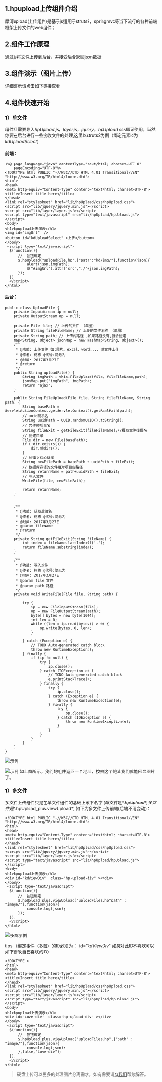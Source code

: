 ## 1.hpupload上传组件介绍
厚溥upload(上传组件)是基于js适用于struts2，springmvc等当下流行的各种前端框架上传文件的web组件；
## 2.组件工作原理
通过js将文件上传到后台，并接受后台返回json数据
## 3.组件演示（图片上传）
详细演示请点击如下[链接](http://103.73.49.112:8080/struts2/)查看
## 4.组件快速开始
### 1）单文件
组件只需要导入*hpUpload.js*，*layer.js*，*jquery*，*hpUpload.css*即可使用，当然你要在后台进行一些接收文件的处理,这里以struts2为例（绑定元素id为*kdUploadSelect*）
#### 前端：
```
<%@ page language="java" contentType="text/html; charset=UTF-8"
    pageEncoding="UTF-8"%>
<!DOCTYPE html PUBLIC "-//W3C//DTD HTML 4.01 Transitional//EN" "http://www.w3.org/TR/html4/loose.dtd">
<html>
<head>
<meta http-equiv="Content-Type" content="text/html; charset=UTF-8">
<title>Insert title here</title>
</head>
<link rel="stylesheet" href="lib/hpUpload/css/hpUpload.css">
<script src="lib/jquery/jquery.min.js"></script>
<script src="lib/layer/layer.js"></script>
<script type="text/javascript" src="lib/hpUpload/hpUpload.js"></script>
<body>
<h1>hpupload上传演示</h1>
<img id="imgUrl"  />
<button id="kdUploadSelect" >上传</button>
</body>
 <script type="text/javascript">
  $(function(){
	  //  按钮绑定
 	  $.hpUpload("uploadFile.hp",{"path":"kd/img/"},function(json){
		  alert(json.imgPath);
		  $("#imgUrl").attr('src',"./"+json.imgPath);
	  }); 
  })
  </script>
</html>
```

#### 后台：
```
public class UploadFile {
	private InputStream ip = null;
	private OutputStream op = null;
  
	private File file; // 上传的文件 （单图）
	private String fileFileName; // 上传的文件名称 （单图）
	private String path; // 上传的路径 ,如果路径没有,就会创建
	Map<String, Object> jsonMap = new HashMap<String, Object>();
	/**
	 * @功能: 上传文件 如:图片、excel、word.... 单文件上传
	 * @作者: 柯栋 @代号:隐无为
	 * @时间: 2017年3月27日
	 * @return
	 */
	public String uploadFile() {
		String imgPath = this.FileUpload(file, fileFileName,path);
		jsonMap.put("imgPath", imgPath);
		return "ajax";
	}
	
	public String FileUpload(File file, String fileFileName, String path) {
		String basePath = ServletActionContext.getServletContext().getRealPath(path);
		// uuid随机名
		String uuidPath = UUID.randomUUID().toString();
		// 文件的后缀名
		String fileExit = getFileExit(fileFileName);//獲取文件後綴名
		// 创建目录
		File dir = new File(basePath);
		if (!dir.exists()) {
			dir.mkdirs();
		}
		// 创建文件的路径
		String newFilePath = basePath + uuidPath + fileExit;
		// 数据库存储的文件相对项目的路径
		String returnName = path+uuidPath + fileExit;
		// 写入文件
		WriteFile(file, newFilePath);
		
		return returnName;
	}
	

	/**
	 * @功能: 获取后缀名
	 * @作者: 柯栋 @代号:隐无为
	 * @时间: 2017年3月27日
	 * @param fileName
	 * @return
	 */
	private String getFileExit(String fileName) {
		int index = fileName.lastIndexOf('.');
		return fileName.substring(index);
	}
	
	/**
	 * @功能: 写入文件
	 * @作者: 柯栋 @代号:隐无为
	 * @时间: 2017年3月27日
	 * @param file 文件
	 * @param path 路径
	 */
	private void WriteFile(File file, String path) {

		try {
			ip = new FileInputStream(file);
			op = new FileOutputStream(path);
			byte[] bytes = new byte[1024];
			int len = 0;
			while ((len = ip.read(bytes)) > 0) {
				op.write(bytes, 0, len);
			}

		} catch (Exception e) {
			// TODO Auto-generated catch block
			throw new RuntimeException();
		} finally {
			if (ip != null) {
				try {
					ip.close();
				} catch (IOException e) {
					// TODO Auto-generated catch block
					e.printStackTrace();
				} finally {
					try {
						ip.close();
					} catch (Exception e) {
						throw new RuntimeException(e);
					} finally {
						try {
							op.close();
						} catch (IOException e) {
							throw new RuntimeException(e);
						}
					}
				}
			}
		}
	}
}
```
![示例](http://upload-images.jianshu.io/upload_images/6733958-88474be1797ff705.png?imageMogr2/auto-orient/strip%7CimageView2/2/w/1240)

![示例](http://upload-images.jianshu.io/upload_images/6733958-52554c4cc01f314e.png?imageMogr2/auto-orient/strip%7CimageView2/2/w/1240)
如上图所示，我们的组件返回一个地址，按照这个地址我们就能回显图片了。

### 1）多文件
多文件上传组件只是在单文件组件的基础上改下名字 (单文件是*$.hpUpload* ,  多文件是*$.hpUpload_plus.viewUpload*)
如下为多文件上传前端(后端不用变动)：

```
<!DOCTYPE html PUBLIC "-//W3C//DTD HTML 4.01 Transitional//EN" "http://www.w3.org/TR/html4/loose.dtd">
<html>
<head>
<meta http-equiv="Content-Type" content="text/html; charset=UTF-8">
<title>Insert title here</title>
</head>
<link rel="stylesheet" href="lib/hpUpload/css/hpUpload.css">
<script src="lib/jquery/jquery.min.js"></script>
<script src="lib/layer/layer.js"></script>
<script type="text/javascript" src="lib/hpUpload/hpUpload.js"></script>
<body>
<h1>hpupload上传演示</h1>
<div id="kdViewDiv"  class="hp-upload-div" ></div>    
</body>
 <script type="text/javascript">
  $(function(){
	  //  按钮绑定
	  $.hpUpload_plus.viewUpload("uploadFiles.hp"path" : "image/"},function(json){
		  console.log(json);
	  });
  });
  </script>
</html>
```

![多图示例](http://upload-images.jianshu.io/upload_images/8587037-6f913e27d2122b80.png?imageMogr2/auto-orient/strip%7CimageView2/2/w/1240)

tips （绑定事件（多图）的ID必须为 ： id="*kdViewDiv*" 如果对此ID不喜欢可以如下修改自己喜欢的ID）
```
<!DOCTYPE >
<html>
<head>
<meta http-equiv="Content-Type" content="text/html; charset=UTF-8">
<title>Insert title here</title>
</head>
<link rel="stylesheet" href="lib/hpUpload/css/hpUpload.css">
<script src="lib/jquery/jquery.min.js"></script>
<script src="lib/layer/layer.js"></script>
<script type="text/javascript" src="lib/hpUpload/hpUpload.js"></script>
<body>
<h1>hpupload上传演示</h1>
<div id="Love-div"  class="hp-upload-div" ></div>    
</body>
 <script type="text/javascript">
  $(function(){
	  //  按钮绑定
	  $.hpUpload_plus.viewUpload("uploadFiles.hp",{"path" : "image/"},function(json){
		  console.log(json);
	  },false,"Love-div");
  });
  </script>
</html>
```
> 硬盘上传可以更多的处理图片分离需求，如有需要请[@我们]()帮您解答。
